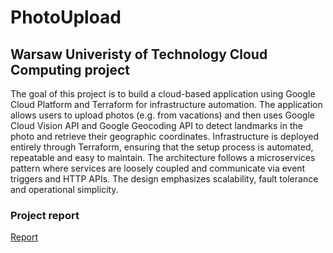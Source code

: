 # PhotoUpload

## Warsaw Univeristy of Technology Cloud Computing project

The goal of this project is to build a cloud-based application using Google Cloud Platform and Terraform for infrastructure automation.
The application allows users to upload photos (e.g. from vacations) and then uses Google Cloud Vision API and Google Geocoding API to detect landmarks in the photo and retrieve their geographic coordinates. 
Infrastructure is deployed entirely through Terraform, ensuring that the setup process is automated, repeatable and easy to maintain. The architecture follows a microservices pattern where services are loosely coupled and communicate via event triggers and HTTP APIs. The design emphasizes scalability, fault tolerance and operational simplicity.

### Project report
[Report](Project&20report.pdf)
